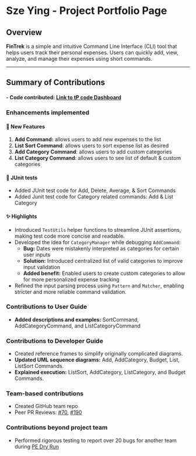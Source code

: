 # Sze Ying - Project Portfolio Page

## Overview
**FinTrek** is a simple and intuitive Command Line Interface (CLI) tool that helps users track their personal expenses.
Users can quickly add, view, analyze, and manage their expenses using short commands.

---
## Summary of Contributions

#### - Code contributed: [Link to tP code Dashboard](https://nus-cs2113-ay2425s2.github.io/tp-dashboard/?search=&sort=groupTitle&sortWithin=title&timeframe=commit&mergegroup=&groupSelect=groupByRepos&breakdown=true&checkedFileTypes=docs~functional-code~test-code~other&since=2025-02-21T00%3A00%3A00&tabOpen=true&tabType=authorship&tabAuthor=szeyingg&tabRepo=AY2425S2-CS2113-F12-1%2Ftp%5Bmaster%5D&authorshipIsMergeGroup=false&authorshipFileTypes=docs~functional-code~test-code&authorshipIsBinaryFileTypeChecked=false&authorshipIsIgnoredFilesChecked=false)

### Enhancements implemented
#### 📌 New Features
1. **Add Command:** allows users to add new expenses to the list
2. **List Sort Command**: allows users to sort expense list as desired
3. **Add Category Command**: allows users to add custom categories
4. **List Category Command**: allows users to see list of default & custom categories

#### 📝 JUnit tests
- Added JUnit test code for Add, Delete, Average, & Sort Commands
- Added Junit test code for Category related commands: Add & List Category

#### ✨ Highlights
- Introduced `TestUtils` helper functions to streamline JUnit assertions, making test code more concise and readable.
- Developed the idea for `CategoryManager` while debugging `AddCommand`:
  - **Bug:** Dates were mistakenly interpreted as categories for certain user inputs
  - **Solution:** Introduced centralized list of valid categories to improve input validation
  - **Added benefit:** Enabled users to create custom categories to allow for more personalized expense tracking
- Refined the input parsing process using `Pattern` and `Matcher`, enabling stricter and more reliable command validation.


### Contributions to User Guide
- **Added descriptions and examples:** SortCommand, AddCategoryCommand, and ListCategoryCommand

### Contributions to Developer Guide
- Created reference frames to simplify originally complicated diagrams.
- **Updated UML sequence diagrams:** Add, AddCategory, Budget, List, ListSort Commands.
- **Explained execution:** ListSort, AddCategory, ListCategory, and Budget Commands.


### Team-based contributions
- Created GitHub team repo
- Peer PR Reviews: [#70](https://github.com/AY2425S2-CS2113-F12-1/tp/pull/70), 
                   [#190](https://github.com/AY2425S2-CS2113-F12-1/tp/pull/190)

### Contributions beyond project team
- Performed rigorous testing to report over 20 bugs for another team during [PE Dry Run](https://github.com/szeyingg/ped/issues)